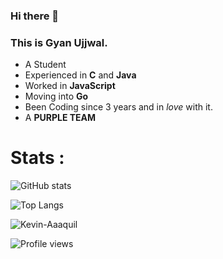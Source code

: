 ### Hi there 👋
### This is Gyan Ujjwal.

<!--
**sKaiCzar/SKaiCzar** is a ✨ _special_ ✨ repository because its `README.md` (this file) appears on your GitHub profile.
--->
- A Student 
- Experienced in **C** and **Java**
- Worked in **JavaScript**
- Moving into **Go**
- Been Coding since 3 years and in *love* with it.
- A **PURPLE TEAM**

# Stats :


![GitHub stats](https://github-readme-stats.vercel.app/api?username=sKaiCzar&show_icons=true&theme=radical&count_private=true)</br>


![Top Langs](https://github-readme-stats.vercel.app/api/top-langs/?username=sKaiCzar&theme=radical&count_private=true)</br>


<p><img align="center" src="https://github-readme-streak-stats.herokuapp.com/?user=sKaiCzar&theme=radical&count_private=true" alt="Kevin-Aaaquil" /></p>
  
![Profile views](https://komarev.com/ghpvc/?username=sKaiCzar&color=green)


